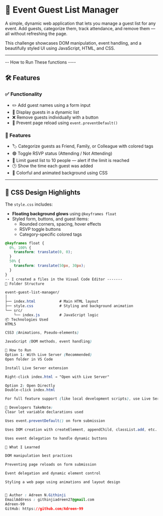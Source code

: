 # 🎉 Event Guest List Manager

A simple, dynamic web application that lets you manage a guest list for any event. Add guests, categorize them, track attendance, and remove them — all without refreshing the page.

This challenge showcases DOM manipulation, event handling, and a beautifully styled UI using JavaScript, HTML, and CSS.

---
-- How to Run These functions ----
## 🛠️ Features

### ✅ Functionality
- ✏️ Add guest names using a form input
- 📜 Display guests in a dynamic list
- ❌ Remove guests individually with a button
- 🛑 Prevent page reload using `event.preventDefault()`

### 🚀  Features
- 🏷️ Categorize guests as Friend, Family, or Colleague with colored tags
- 🟢 Toggle RSVP status (Attending / Not Attending)
- 🧍 Limit guest list to 10 people — alert if the limit is reached
- 🕒 Show the time each guest was added
- 🌈 Colorful and animated background using CSS

---

## 🎨 CSS Design Highlights

The `style.css` includes:

- **Floating background glows** using `@keyframes float`
- Styled form, buttons, and guest items:
  - Rounded corners, spacing, hover effects
  - RSVP toggle buttons
  - Category-specific colored tags

```css looks like this:
@keyframes float {
  0%, 100% {
    transform: translate(0, 0);
  }
  50% {
    transform: translate(50px, 30px);
  }
}
-- I created a files in the Visual Code Editor -------
📁 Folder Structure

event-guest-list-manager/
│
├── index.html           # Main HTML layout
├── style.css            # Styling and background animation
└── src/
    └── index.js         # JavaScript logic
📦 Technologies Used
HTML5

CSS3 (Animations, Pseudo-elements)

JavaScript (DOM methods, event handling)

🚀 How to Run
Option 1: With Live Server (Recommended)
Open folder in VS Code

Install Live Server extension

Right-click index.html → "Open with Live Server"

Option 2: Open Directly
Double-click index.html

For full feature support (like local development scripts), use Live Server

📌 Developers TakeNote:
Clear let variable declarations used

Uses event.preventDefault() on form submission

Uses DOM creation with createElement, appendChild, classList.add, etc.

Uses event delegation to handle dynamic buttons

🧠 What I Learned

DOM manipulation best practices

Preventing page reloads on form submission

Event delegation and dynamic element control

Styling a web page using animations and layout design


👤 Author : Adreen N.Githinji
EmailAddress : githinjiadreen27@gmail.com
Adreen-99
GitHub: https://github.com/Adreen-99
